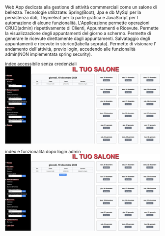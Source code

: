 Web App dedicata alla gestione di attività commmerciali come un salone di bellezza.
Tecnologie utilizzate: Spring(Boot), Jpa e db MySql per la persistenza dati, Thymeleaf per la parte grafica e JavaScript per l automazione di alcune funzionalità.
L'Applicazione permette operazioni CRUD(admin) rispettivamente di Clienti, Appuntamenti e Ricevute. 
Permette la visualizzazione degli appuntamenti del giorno a schermo. 
Permette di generare le ricevute direttamente dagli appuntamenti. 
Salvataggio degli appuntamenti e ricevute in storico(tabella seprata).
Permette di visionare l' andamento dell'attività, previo login, accedendo alle funzionalità admin(NON implementata spring security).

index accessibile senza credenziali
![index](src/main/resources/static/img/index.jpg)

index e funzionalità dopo login admin
![index](src/main/resources/static/img/indexAdmin.jpg)
